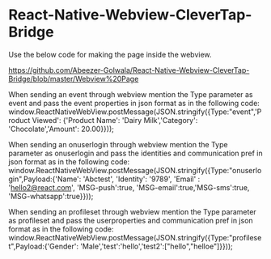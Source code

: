 # React-Native-Webview-CleverTap-Bridge

Use the below code for making the page inside the webview.

https://github.com/Abeezer-Golwala/React-Native-Webview-CleverTap-Bridge/blob/master/Webview%20Page

When sending an event through webview mention the Type parameter as event and pass the event properties in json format as in the following code:
window.ReactNativeWebView.postMessage(JSON.stringify({Type:"event",'Product Viewed': {'Product Name': 'Dairy Milk','Category': 'Chocolate','Amount': 20.00}}));

When sending an onuserlogin through webview mention the Type parameter as onuserlogin and pass the identities and communication pref in json format as in the following code:
window.ReactNativeWebView.postMessage(JSON.stringify({Type:"onuserlogin",Payload:{'Name': 'Abctest', 'Identity': '9789', 'Email' : 'hello2@react.com', 'MSG-push':true, 'MSG-email':true,'MSG-sms':true, 'MSG-whatsapp':true}}));

When sending an profileset through webview mention the Type parameter as profileset and pass the userproperties and communication pref in json format as in the following code:
window.ReactNativeWebView.postMessage(JSON.stringify({Type:"profileset",Payload:{'Gender': 'Male','test':'hello','test2':["hello","helloe"]}}));
